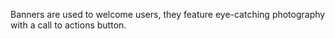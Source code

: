 Banners are used to welcome users, they feature eye-catching photography with a call to actions button.
